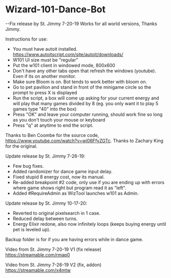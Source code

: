# Wizard-101-Dance-Bot

--Fix release by St. Jimmy 7-20-19
Works for all world versions, Thanks Jimmy.

Instructions for use:
- You must have autoit installed. https://www.autoitscript.com/site/autoit/downloads/
- W101 UI size must be "regular"
- Put the w101 client in windowed mode, 800x600
- Don't have any other tabs open that refresh the windows (youtube). Even if its on another monitor. 
- Make sure Bloom is on. Bot tends to work better with bloom on.
- Go to pet pavilion and stand in front of the minigame circle so the prompt to press X is displayed
- Run the script, a box will come up asking for your current energy and will play that many games divided by 8 (eg. you only want it to play 5 games type "40" into the box)
- Press "OK" and leave your computer running, should work fine so long as you don't touch your mouse or keyboard
- Press "q" at anytime to end the script.

Thanks to Ben Coombe for the source code, https://www.youtube.com/watch?v=wi06FfyZGTc.
Thanks to Zachary King for the original.


Update release by St. Jimmy 7-26-19:
- Few bug fixes.
- Added randomizer for dance game input delay.
- Fixed stupid 8 energy cost, now its manual.
- Re-added breakpoint #2 code, only use if you are ending up with errors where game shows right but program read it as "left".
- Added #RequireAdmin as WizTool launches w101 as Admin.

Update release by St. Jimmy 10-17-20:
- Reverted to original pixelsearch in 1 case.
- Reduced delay between turns.
- Energy Elixir redone, also now infinitely loops (keeps buying energy until pet is leveled up).


Backup folder is for if you are having errors while in dance game.

Video from St. Jimmy 7-20-19 
V1 (fix release)
https://streamable.com/rmap0

Video from St. Jimmy 7-26-19
V2 (fix, addon)
https://streamable.com/x4mtw
